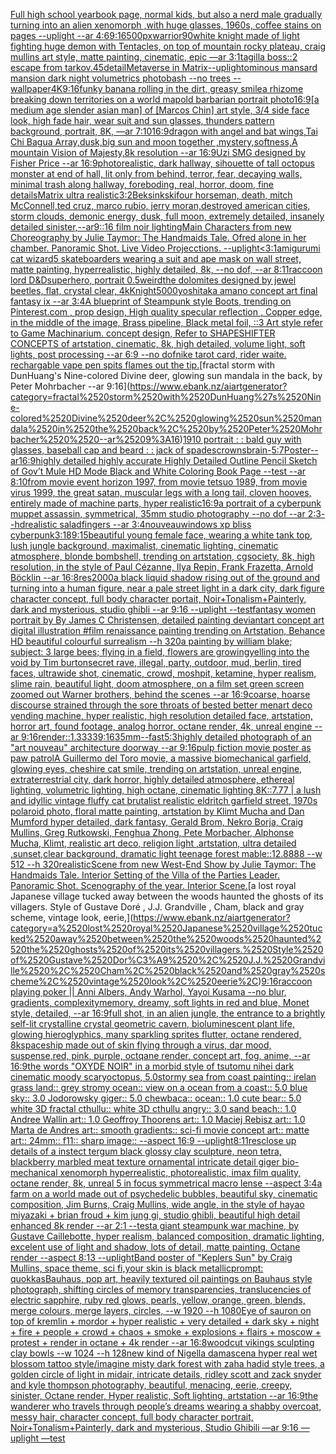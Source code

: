 [Full high school yearbook page, normal kids, but also a nerd male gradually turning into an alien xenomorph ,with huge glasses, 1960s, coffee stains on pages --uplight --ar 4:6](https://www.ebank.nz/aiartgenerator?category=Full%2520high%2520school%2520yearbook%2520page%2C%2520normal%2520kids%2C%2520but%2520also%2520a%2520nerd%2520male%2520gradually%2520turning%2520into%2520an%2520alien%2520xenomorph%2520%2Cwith%2520huge%2520glasses%2C%25201960s%2C%2520coffee%2520stains%2520on%2520pages%2520--uplight%2520--ar%25204%3A6)[9:16](https://www.ebank.nz/aiartgenerator?category=9%3A16)[500px](https://www.ebank.nz/aiartgenerator?category=500px)[warrior](https://www.ebank.nz/aiartgenerator?category=warrior)[90](https://www.ebank.nz/aiartgenerator?category=90)[white knight made of light fighting huge demon with Tentacles, on top of mountain rocky plateau, craig mullins art style, matte painting, cinematic, epic —ar 3:1](https://www.ebank.nz/aiartgenerator?category=white%2520knight%2520made%2520of%2520light%2520fighting%2520huge%2520demon%2520with%2520Tentacles%2C%2520on%2520top%2520of%2520mountain%2520rocky%2520plateau%2C%2520craig%2520mullins%2520art%2520style%2C%2520matte%2520painting%2C%2520cinematic%2C%2520epic%2520%E2%80%94ar%25203%3A1)[tagilla boss::2 escape from tarkov](https://www.ebank.nz/aiartgenerator?category=tagilla%2520boss%3A%3A2%2520escape%2520from%2520tarkov)[.45](https://www.ebank.nz/aiartgenerator?category=.45)[detail](https://www.ebank.nz/aiartgenerator?category=detail)[Metaverse in Matrix](https://www.ebank.nz/aiartgenerator?category=Metaverse%2520in%2520Matrix)[--uplight](https://www.ebank.nz/aiartgenerator?category=--uplight)[ominous mansard mansion dark night volumetrics photobash --no trees --wallpaper](https://www.ebank.nz/aiartgenerator?category=ominous%2520mansard%2520mansion%2520dark%2520night%2520volumetrics%2520photobash%2520--no%2520trees%2520--wallpaper)[4K](https://www.ebank.nz/aiartgenerator?category=4K)[9:16](https://www.ebank.nz/aiartgenerator?category=9%3A16)[funky banana rolling in the dirt, greasy smile](https://www.ebank.nz/aiartgenerator?category=funky%2520banana%2520rolling%2520in%2520the%2520dirt%2C%2520greasy%2520smile)[a rhizome breaking down territories on a world map](https://www.ebank.nz/aiartgenerator?category=a%2520rhizome%2520breaking%2520down%2520territories%2520on%2520a%2520world%2520map)[old barbarian portrait photo](https://www.ebank.nz/aiartgenerator?category=old%2520barbarian%2520portrait%2520photo)[16:9](https://www.ebank.nz/aiartgenerator?category=16%3A9)[[a medium age slender asian man] of [Marcos Chin] art style, 3/4 side face look, high fade hair, wear suit and sun glasses, thunders pattern background, portrait, 8K,  —ar 7:10](https://www.ebank.nz/aiartgenerator?category=%5Ba%2520medium%2520age%2520slender%2520asian%2520man%5D%2520of%2520%5BMarcos%2520Chin%5D%2520art%2520style%2C%25203/4%2520side%2520face%2520look%2C%2520high%2520fade%2520hair%2C%2520wear%2520suit%2520and%2520sun%2520glasses%2C%2520thunders%2520pattern%2520background%2C%2520portrait%2C%25208K%2C%2520%2520%E2%80%94ar%25207%3A10)[16:9](https://www.ebank.nz/aiartgenerator?category=16%3A9)[dragon with angel and bat wings,Tai Chi Bagua Array,dusk,big sun and moon together ,mystery,softness,A mountain Vision of Majesty,8k resolution --ar 16:9](https://www.ebank.nz/aiartgenerator?category=dragon%2520with%2520angel%2520and%2520bat%2520wings%2CTai%2520Chi%2520Bagua%2520Array%2Cdusk%2Cbig%2520sun%2520and%2520moon%2520together%2520%2Cmystery%2Csoftness%2CA%2520mountain%2520Vision%2520of%2520Majesty%2C8k%2520resolution%2520--ar%252016%3A9)[Uzi SMG designed by Fisher Price --ar 16:9](https://www.ebank.nz/aiartgenerator?category=Uzi%2520SMG%2520designed%2520by%2520Fisher%2520Price%2520--ar%252016%3A9)[photorealistic, dark hallway, sihouette of tall octopus monster at end of hall, lit only from behind, terror, fear, decaying walls, minimal trash along hallway, foreboding, real, horror, doom, fine details](https://www.ebank.nz/aiartgenerator?category=photorealistic%2C%2520dark%2520hallway%2C%2520sihouette%2520of%2520tall%2520octopus%2520monster%2520at%2520end%2520of%2520hall%2C%2520lit%2520only%2520from%2520behind%2C%2520terror%2C%2520fear%2C%2520decaying%2520walls%2C%2520minimal%2520trash%2520along%2520hallway%2C%2520foreboding%2C%2520real%2C%2520horror%2C%2520doom%2C%2520fine%2520details)[Matrix ultra realistic](https://www.ebank.nz/aiartgenerator?category=Matrix%2520ultra%2520realistic)[3:2](https://www.ebank.nz/aiartgenerator?category=3%3A2)[Beksinkski](https://www.ebank.nz/aiartgenerator?category=Beksinkski)[four horseman, death, mitch McConnell,ted cruz, marco rubio, jerry moran,destroyed american cities, storm clouds, demonic energy,   dusk,  full moon, extremely detailed, insanely detailed  sinister,--ar9::16 film  noir  lighting](https://www.ebank.nz/aiartgenerator?category=four%2520horseman%2C%2520death%2C%2520mitch%2520McConnell%2Cted%2520cruz%2C%2520marco%2520rubio%2C%2520jerry%2520moran%2Cdestroyed%2520american%2520cities%2C%2520storm%2520clouds%2C%2520demonic%2520energy%2C%2520%2520%2520dusk%2C%2520%2520full%2520moon%2C%2520extremely%2520detailed%2C%2520insanely%2520detailed%2520%2520sinister%2C--ar9%3A%3A16%2520film%2520%2520noir%2520%2520lighting)[Main Characters from new Choreography by Julie Taymor: The Handmaids Tale. Ofred alone in her chamber. Panoramic Shot. Live Video Projecctions. --uplight](https://www.ebank.nz/aiartgenerator?category=Main%2520Characters%2520from%2520new%2520Choreography%2520by%2520Julie%2520Taymor%3A%2520The%2520Handmaids%2520Tale.%2520Ofred%2520alone%2520in%2520her%2520chamber.%2520Panoramic%2520Shot.%2520Live%2520Video%2520Projecctions.%2520--uplight)[<3:1](https://www.ebank.nz/aiartgenerator?category=%3C3%3A1)[amigurumi cat wizard](https://www.ebank.nz/aiartgenerator?category=amigurumi%2520cat%2520wizard)[5 skateboarders wearing a suit and ape mask on wall street, matte painting, hyperrealistic, highly detailed, 8k, --no dof, --ar 8:11](https://www.ebank.nz/aiartgenerator?category=5%2520skateboarders%2520wearing%2520a%2520suit%2520and%2520ape%2520mask%2520on%2520wall%2520street%2C%2520matte%2520painting%2C%2520hyperrealistic%2C%2520highly%2520detailed%2C%25208k%2C%2520--no%2520dof%2C%2520--ar%25208%3A11)[raccoon lord D&D](https://www.ebank.nz/aiartgenerator?category=raccoon%2520lord%2520D%26D)[superhero, portrait 0.5](https://www.ebank.nz/aiartgenerator?category=superhero%2C%2520portrait%25200.5)[weird](https://www.ebank.nz/aiartgenerator?category=weird)[the dolomites designed by jewel beetles, flat, crystal clear, 4k](https://www.ebank.nz/aiartgenerator?category=the%2520dolomites%2520designed%2520by%2520jewel%2520beetles%2C%2520flat%2C%2520crystal%2520clear%2C%25204k)[Knight](https://www.ebank.nz/aiartgenerator?category=Knight)[5000](https://www.ebank.nz/aiartgenerator?category=5000)[yoshitaka amano concept art final fantasy ix --ar 3:4](https://www.ebank.nz/aiartgenerator?category=yoshitaka%2520amano%2520concept%2520art%2520final%2520fantasy%2520ix%2520--ar%25203%3A4)[A blueprint of Steampunk style Boots,    trending on Pinterest.com  , prop design, High quality specular reflection , Copper  edge, in the middle of the image, Brass pipeline,  Black metal foil,  ::3  Art style refer to Game Machinarium.  concept design, Refer to SHAPESHIFTER CONCEPTS  of artstation, cinematic,  8k, high detailed,  volume light,  soft lights,  post processing    --ar 6:9   --no dof](https://www.ebank.nz/aiartgenerator?category=A%2520blueprint%2520of%2520Steampunk%2520style%2520Boots%2C%2520%2520%2520%2520trending%2520on%2520Pinterest.com%2520%2520%2C%2520prop%2520design%2C%2520High%2520quality%2520specular%2520reflection%2520%2C%2520Copper%2520%2520edge%2C%2520in%2520the%2520middle%2520of%2520the%2520image%2C%2520Brass%2520pipeline%2C%2520%2520Black%2520metal%2520foil%2C%2520%2520%3A%3A3%2520%2520Art%2520style%2520refer%2520to%2520Game%2520Machinarium.%2520%2520concept%2520design%2C%2520Refer%2520to%2520SHAPESHIFTER%2520CONCEPTS%2520%2520of%2520artstation%2C%2520cinematic%2C%2520%25208k%2C%2520high%2520detailed%2C%2520%2520volume%2520light%2C%2520%2520soft%2520lights%2C%2520%2520post%2520processing%2520%2520%2520%2520--ar%25206%3A9%2520%2520%2520--no%2520dof)[nike tarot card, rider waite. rechargable vape pen spits flames out the tip.](https://www.ebank.nz/aiartgenerator?category=nike%2520tarot%2520card%2C%2520rider%2520waite.%2520rechargable%2520vape%2520pen%2520spits%2520flames%2520out%2520the%2520tip.)[fractal storm with DunHuang's Nine-colored Divine deer, glowing sun mandala in the back, by Peter Mohrbacher  --ar 9:16](https://www.ebank.nz/aiartgenerator?category=fractal%2520storm%2520with%2520DunHuang%27s%2520Nine-colored%2520Divine%2520deer%2C%2520glowing%2520sun%2520mandala%2520in%2520the%2520back%2C%2520by%2520Peter%2520Mohrbacher%2520%2520--ar%25209%3A16)[1910 portrait : :  bald guy with glasses, baseball cap and beard : : jack of spades](https://www.ebank.nz/aiartgenerator?category=1910%2520portrait%2520%3A%2520%3A%2520%2520bald%2520guy%2520with%2520glasses%2C%2520baseball%2520cap%2520and%2520beard%2520%3A%2520%3A%2520jack%2520of%2520spades)[crowns](https://www.ebank.nz/aiartgenerator?category=crowns)[brain](https://www.ebank.nz/aiartgenerator?category=brain)[-](https://www.ebank.nz/aiartgenerator?category=-)[5:7](https://www.ebank.nz/aiartgenerator?category=5%3A7)[Poster--ar16:9](https://www.ebank.nz/aiartgenerator?category=Poster--ar16%3A9)[highly detailed highly accurate Highly Detailed Outline Pencil Sketch of Gov’t Mule HD Mode Black and White Coloring Book Page  --test --ar 8:10](https://www.ebank.nz/aiartgenerator?category=highly%2520detailed%2520highly%2520accurate%2520Highly%2520Detailed%2520Outline%2520Pencil%2520Sketch%2520of%2520Gov%E2%80%99t%2520Mule%2520HD%2520Mode%2520Black%2520and%2520White%2520Coloring%2520Book%2520Page%2520%2520--test%2520--ar%25208%3A10)[from movie event horizon 1997, from movie tetsuo 1989, from movie virus 1999, the great satan, muscular legs with a long tail, cloven hooves, entirely made of machine parts, hyper realistic](https://www.ebank.nz/aiartgenerator?category=from%2520movie%2520event%2520horizon%25201997%2C%2520from%2520movie%2520tetsuo%25201989%2C%2520from%2520movie%2520virus%25201999%2C%2520the%2520great%2520satan%2C%2520muscular%2520legs%2520with%2520a%2520long%2520tail%2C%2520cloven%2520hooves%2C%2520entirely%2520made%2520of%2520machine%2520parts%2C%2520hyper%2520realistic)[16:9](https://www.ebank.nz/aiartgenerator?category=16%3A9)[a portrait of a cyberpunk muppet assassin, symmetrical, 35mm studio photography --no dof --ar 2:3](https://www.ebank.nz/aiartgenerator?category=a%2520portrait%2520of%2520a%2520cyberpunk%2520muppet%2520assassin%2C%2520symmetrical%2C%252035mm%2520studio%2520photography%2520--no%2520dof%2520--ar%25202%3A3)[--hd](https://www.ebank.nz/aiartgenerator?category=--hd)[realistic saladfingers --ar 3:4](https://www.ebank.nz/aiartgenerator?category=realistic%2520saladfingers%2520--ar%25203%3A4)[nouveau](https://www.ebank.nz/aiartgenerator?category=nouveau)[windows xp bliss cyberpunk](https://www.ebank.nz/aiartgenerator?category=windows%2520xp%2520bliss%2520cyberpunk)[3:1](https://www.ebank.nz/aiartgenerator?category=3%3A1)[8](https://www.ebank.nz/aiartgenerator?category=8)[9:15](https://www.ebank.nz/aiartgenerator?category=9%3A15)[beautiful young female face, wearing a white tank top, lush jungle background, maximalist, cinematic lighting, cinematic atmosphere, blonde bombshell, trending on artstation, cgsociety, 8k, high resolution, in the style of Paul Cézanne, Ilya Repin, Frank Frazetta, Arnold Böcklin --ar 16:8](https://www.ebank.nz/aiartgenerator?category=beautiful%2520young%2520female%2520face%2C%2520wearing%2520a%2520white%2520tank%2520top%2C%2520lush%2520jungle%2520background%2C%2520maximalist%2C%2520cinematic%2520lighting%2C%2520cinematic%2520atmosphere%2C%2520blonde%2520bombshell%2C%2520trending%2520on%2520artstation%2C%2520cgsociety%2C%25208k%2C%2520high%2520resolution%2C%2520in%2520the%2520style%2520of%2520Paul%2520C%C3%A9zanne%2C%2520Ilya%2520Repin%2C%2520Frank%2520Frazetta%2C%2520Arnold%2520B%C3%B6cklin%2520--ar%252016%3A8)[res](https://www.ebank.nz/aiartgenerator?category=res)[2000](https://www.ebank.nz/aiartgenerator?category=2000)[a black liquid shadow rising out of the ground and turning into a human figure, near a pale street light in a dark city, dark figure character concept, full body character portait, Noir+Tonalism+Painterly, dark and mysterious, studio ghibli --ar 9:16 --uplight --test](https://www.ebank.nz/aiartgenerator?category=a%2520black%2520liquid%2520shadow%2520rising%2520out%2520of%2520the%2520ground%2520and%2520turning%2520into%2520a%2520human%2520figure%2C%2520near%2520a%2520pale%2520street%2520light%2520in%2520a%2520dark%2520city%2C%2520dark%2520figure%2520character%2520concept%2C%2520full%2520body%2520character%2520portait%2C%2520Noir%2BTonalism%2BPainterly%2C%2520dark%2520and%2520mysterious%2C%2520studio%2520ghibli%2520--ar%25209%3A16%2520--uplight%2520--test)[fantasy women portrait by By James C Christensen, detailed painting deviantart concept art digital illustration #film renaissance painting trending on Artstation, Behance HD beautiful colourful surrealism --h 320](https://www.ebank.nz/aiartgenerator?category=fantasy%2520women%2520portrait%2520by%2520By%2520James%2520C%2520Christensen%2C%2520detailed%2520painting%2520deviantart%2520concept%2520art%2520digital%2520illustration%2520%23film%2520renaissance%2520painting%2520trending%2520on%2520Artstation%2C%2520Behance%2520HD%2520beautiful%2520colourful%2520surrealism%2520--h%2520320)[a painting by william blake; subject: 3 large bees; flying in a field, flowers are growing](https://www.ebank.nz/aiartgenerator?category=a%2520painting%2520by%2520william%2520blake%3B%2520subject%3A%25203%2520large%2520bees%3B%2520flying%2520in%2520a%2520field%2C%2520flowers%2520are%2520growing)[yelling into the void by Tim burton](https://www.ebank.nz/aiartgenerator?category=yelling%2520into%2520the%2520void%2520by%2520Tim%2520burton)[secret rave, illegal, party, outdoor, mud, berlin, tired faces, ultrawide shot, cinematic, crowd, moshpit, ketamine, hyper realism, slime rain, beautiful light, doom atmosphere, on  a film set green screen zoomed out Warner brothers, behind the scenes --ar 16:9](https://www.ebank.nz/aiartgenerator?category=secret%2520rave%2C%2520illegal%2C%2520party%2C%2520outdoor%2C%2520mud%2C%2520berlin%2C%2520tired%2520faces%2C%2520ultrawide%2520shot%2C%2520cinematic%2C%2520crowd%2C%2520moshpit%2C%2520ketamine%2C%2520hyper%2520realism%2C%2520slime%2520rain%2C%2520beautiful%2520light%2C%2520doom%2520atmosphere%2C%2520on%2520%2520a%2520film%2520set%2520green%2520screen%2520zoomed%2520out%2520Warner%2520brothers%2C%2520behind%2520the%2520scenes%2520--ar%252016%3A9)[coarse, hoarse discourse  strained through the sore throats of bested better men](https://www.ebank.nz/aiartgenerator?category=coarse%2C%2520hoarse%2520discourse%2520%2520strained%2520through%2520the%2520sore%2520throats%2520of%2520bested%2520better%2520men)[art deco vending machine, hyper realistic, high resolution detailed face, artstation, horror art, found footage, analog horror, octane render, 4k, unreal engine --ar 9:16](https://www.ebank.nz/aiartgenerator?category=art%2520deco%2520vending%2520machine%2C%2520hyper%2520realistic%2C%2520high%2520resolution%2520detailed%2520face%2C%2520artstation%2C%2520horror%2520art%2C%2520found%2520footage%2C%2520analog%2520horror%2C%2520octane%2520render%2C%25204k%2C%2520unreal%2520engine%2520--ar%25209%3A16)[render::1.3333](https://www.ebank.nz/aiartgenerator?category=render%3A%3A1.3333)[9:16](https://www.ebank.nz/aiartgenerator?category=9%3A16)[35mm](https://www.ebank.nz/aiartgenerator?category=35mm)[--fast](https://www.ebank.nz/aiartgenerator?category=--fast)[5:3](https://www.ebank.nz/aiartgenerator?category=5%3A3)[highly detailed photograph of an "art nouveau" architecture doorway --ar 9:16](https://www.ebank.nz/aiartgenerator?category=highly%2520detailed%2520photograph%2520of%2520an%2520%22art%2520nouveau%22%2520architecture%2520doorway%2520--ar%25209%3A16)[pulp fiction movie poster as paw patrol](https://www.ebank.nz/aiartgenerator?category=pulp%2520fiction%2520movie%2520poster%2520as%2520paw%2520patrol)[A Guillermo del Toro movie, a massive biomechanical garfield, glowing eyes, cheshire cat smile, trending on artstation, unreal engine, extraterrestrial city, dark horror, highly detailed atmosphere, ethereal lighting, volumetric lighting, high octane, cinematic lighting 8K::7.77 | a lush and idyllic vintage fluffy cat brutalist realistic eldritch garfield street, 1970s polaroid photo, floral matte painting, artstation by Klimt Mucha and Dan Mumford hyper detailed, dark fantasy, Gerald Brom, Nekro Borja, Craig Mullins, Greg Rutkowski, Fenghua Zhong, Pete Morbacher, Alphonse Mucha, Klimt, realistic art deco, religion light ,artstation, ultra detailed ,sunset,clear background, dramatic light teenage forest mable::12.8888 --w 512 --h 320](https://www.ebank.nz/aiartgenerator?category=A%2520Guillermo%2520del%2520Toro%2520movie%2C%2520a%2520massive%2520biomechanical%2520garfield%2C%2520glowing%2520eyes%2C%2520cheshire%2520cat%2520smile%2C%2520trending%2520on%2520artstation%2C%2520unreal%2520engine%2C%2520extraterrestrial%2520city%2C%2520dark%2520horror%2C%2520highly%2520detailed%2520atmosphere%2C%2520ethereal%2520lighting%2C%2520volumetric%2520lighting%2C%2520high%2520octane%2C%2520cinematic%2520lighting%25208K%3A%3A7.77%2520%7C%2520a%2520lush%2520and%2520idyllic%2520vintage%2520fluffy%2520cat%2520brutalist%2520realistic%2520eldritch%2520garfield%2520street%2C%25201970s%2520polaroid%2520photo%2C%2520floral%2520matte%2520painting%2C%2520artstation%2520by%2520Klimt%2520Mucha%2520and%2520Dan%2520Mumford%2520hyper%2520detailed%2C%2520dark%2520fantasy%2C%2520Gerald%2520Brom%2C%2520Nekro%2520Borja%2C%2520Craig%2520Mullins%2C%2520Greg%2520Rutkowski%2C%2520Fenghua%2520Zhong%2C%2520Pete%2520Morbacher%2C%2520Alphonse%2520Mucha%2C%2520Klimt%2C%2520realistic%2520art%2520deco%2C%2520religion%2520light%2520%2Cartstation%2C%2520ultra%2520detailed%2520%2Csunset%2Cclear%2520background%2C%2520dramatic%2520light%2520teenage%2520forest%2520mable%3A%3A12.8888%2520--w%2520512%2520--h%2520320)[realistic](https://www.ebank.nz/aiartgenerator?category=realistic)[Scene from new West-End Show by Julie Taymor: The Handmaids Tale. Interior Setting of the Villa of the Parties Leader. Panoramic Shot. Scenography of the year. Interior Scene.](https://www.ebank.nz/aiartgenerator?category=Scene%2520from%2520new%2520West-End%2520Show%2520by%2520Julie%2520Taymor%3A%2520The%2520Handmaids%2520Tale.%2520Interior%2520Setting%2520of%2520the%2520Villa%2520of%2520the%2520Parties%2520Leader.%2520Panoramic%2520Shot.%2520Scenography%2520of%2520the%2520year.%2520Interior%2520Scene.)[a lost royal Japanese village tucked away between the woods haunted the ghosts of its villagers. Style of Gustave Doré , J.J. Grandville , Cham, black and gray scheme, vintage look, eerie,](https://www.ebank.nz/aiartgenerator?category=a%2520lost%2520royal%2520Japanese%2520village%2520tucked%2520away%2520between%2520the%2520woods%2520haunted%2520the%2520ghosts%2520of%2520its%2520villagers.%2520Style%2520of%2520Gustave%2520Dor%C3%A9%2520%2C%2520J.J.%2520Grandville%2520%2C%2520Cham%2C%2520black%2520and%2520gray%2520scheme%2C%2520vintage%2520look%2C%2520eerie%2C)[9:16](https://www.ebank.nz/aiartgenerator?category=9%3A16)[raccoon playing poker || Anni Albers, Andy Warhol, Yayoi Kusama --no blur, gradients, complexity](https://www.ebank.nz/aiartgenerator?category=raccoon%2520playing%2520poker%2520%7C%7C%2520Anni%2520Albers%2C%2520Andy%2520Warhol%2C%2520Yayoi%2520Kusama%2520--no%2520blur%2C%2520gradients%2C%2520complexity)[memory, dreamy, soft lights in red and blue, Monet style, detailed, --ar 16:9](https://www.ebank.nz/aiartgenerator?category=memory%2C%2520dreamy%2C%2520soft%2520lights%2520in%2520red%2520and%2520blue%2C%2520Monet%2520style%2C%2520detailed%2C%2520--ar%252016%3A9)[full shot, in an alien jungle, the entrance to a brightly self-lit crystalline crystal geometric cavern, bioluminescent plant life, glowing hieroglyphics, many sparkling sprites flutter, octane rendered, 8k](https://www.ebank.nz/aiartgenerator?category=full%2520shot%2C%2520in%2520an%2520alien%2520jungle%2C%2520the%2520entrance%2520to%2520a%2520brightly%2520self-lit%2520crystalline%2520crystal%2520geometric%2520cavern%2C%2520bioluminescent%2520plant%2520life%2C%2520glowing%2520hieroglyphics%2C%2520many%2520sparkling%2520sprites%2520flutter%2C%2520octane%2520rendered%2C%25208k)[spaceship made out of skin flying through a virus, dar mood, suspense,red, pink, purple, octqane render, concept art, fog, anime, --ar 16:9](https://www.ebank.nz/aiartgenerator?category=spaceship%2520made%2520out%2520of%2520skin%2520flying%2520through%2520a%2520virus%2C%2520dar%2520mood%2C%2520suspense%2Cred%2C%2520pink%2C%2520purple%2C%2520octqane%2520render%2C%2520concept%2520art%2C%2520fog%2C%2520anime%2C%2520--ar%252016%3A9)[the words "OXYDE NOIR" in a morbid style of tsutomu nihei dark cinematic moody scary](https://www.ebank.nz/aiartgenerator?category=the%2520words%2520%22OXYDE%2520NOIR%22%2520in%2520a%2520morbid%2520style%2520of%2520tsutomu%2520nihei%2520dark%2520cinematic%2520moody%2520scary)[octopus, 5.0stormy sea from coast painting:: irelan grass land:: grey stromy ocean:: view on a ocean from a coast:: 5.0 blue sky:: 3.0 Jodorowsky giger:: 5.0 chewbaca:: ocean:: 1.0 cute bear:: 5.0 white 3D fractal cthullu:: white 3D cthullu angry:: 3.0 sand beach:: 1.0 Andree Wallin art:: 1.0 Geoffroy Thoorens art:: 1.0 Maciej Rebisz art:: 1.0 Marta de Andres art:: smooth gradients:: sci-fi movie concept art:: matte art:: 24mm:: f11:: sharp image:: --aspect 16:9 --uplight](https://www.ebank.nz/aiartgenerator?category=octopus%2C%25205.0stormy%2520sea%2520from%2520coast%2520painting%3A%3A%2520irelan%2520grass%2520land%3A%3A%2520grey%2520stromy%2520ocean%3A%3A%2520view%2520on%2520a%2520ocean%2520from%2520a%2520coast%3A%3A%25205.0%2520blue%2520sky%3A%3A%25203.0%2520Jodorowsky%2520giger%3A%3A%25205.0%2520chewbaca%3A%3A%2520ocean%3A%3A%25201.0%2520cute%2520bear%3A%3A%25205.0%2520white%25203D%2520fractal%2520cthullu%3A%3A%2520white%25203D%2520cthullu%2520angry%3A%3A%25203.0%2520sand%2520beach%3A%3A%25201.0%2520Andree%2520Wallin%2520art%3A%3A%25201.0%2520Geoffroy%2520Thoorens%2520art%3A%3A%25201.0%2520Maciej%2520Rebisz%2520art%3A%3A%25201.0%2520Marta%2520de%2520Andres%2520art%3A%3A%2520smooth%2520gradients%3A%3A%2520sci-fi%2520movie%2520concept%2520art%3A%3A%2520matte%2520art%3A%3A%252024mm%3A%3A%2520f11%3A%3A%2520sharp%2520image%3A%3A%2520--aspect%252016%3A9%2520--uplight)[8:11](https://www.ebank.nz/aiartgenerator?category=8%3A11)[res](https://www.ebank.nz/aiartgenerator?category=res)[close up details of a instect tergum black glossy clay sculpture, neon tetra, blackberry marbled meat texture ornamental intricate detail giger bio-mechanical xenomorph hyperrealistic, photorealistic, imax film quality, octane render, 8k, unreal 5 in focus symmetrical macro lense --aspect 3:4](https://www.ebank.nz/aiartgenerator?category=close%2520up%2520details%2520of%2520a%2520instect%2520tergum%2520black%2520glossy%2520clay%2520sculpture%2C%2520neon%2520tetra%2C%2520blackberry%2520marbled%2520meat%2520texture%2520ornamental%2520intricate%2520detail%2520giger%2520bio-mechanical%2520xenomorph%2520hyperrealistic%2C%2520photorealistic%2C%2520imax%2520film%2520quality%2C%2520octane%2520render%2C%25208k%2C%2520unreal%25205%2520in%2520focus%2520symmetrical%2520macro%2520lense%2520--aspect%25203%3A4)[a farm on a world made out of psychedelic bubbles, beautiful sky, cinematic composition, Jim Burns, Craig Mullins, wide angle, in the style of hayao miyazaki + brian froud + kim jung gi, studio ghibli, beautiful high detail enhanced 8k render --ar 2:1 --test](https://www.ebank.nz/aiartgenerator?category=a%2520farm%2520on%2520a%2520world%2520made%2520out%2520of%2520psychedelic%2520bubbles%2C%2520beautiful%2520sky%2C%2520cinematic%2520composition%2C%2520Jim%2520Burns%2C%2520Craig%2520Mullins%2C%2520wide%2520angle%2C%2520in%2520the%2520style%2520of%2520hayao%2520miyazaki%2520%2B%2520brian%2520froud%2520%2B%2520kim%2520jung%2520gi%2C%2520studio%2520ghibli%2C%2520beautiful%2520high%2520detail%2520enhanced%25208k%2520render%2520--ar%25202%3A1%2520--test)[a giant steampunk war machine, by Gustave Caillebotte, hyper realism, balanced composition, dramatic lighting, excelent use of light and shadow, lots of detail, matte painting, Octane render --aspect 8:13 --uplight](https://www.ebank.nz/aiartgenerator?category=a%2520giant%2520steampunk%2520war%2520machine%2C%2520by%2520Gustave%2520Caillebotte%2C%2520hyper%2520realism%2C%2520balanced%2520composition%2C%2520dramatic%2520lighting%2C%2520excelent%2520use%2520of%2520light%2520and%2520shadow%2C%2520lots%2520of%2520detail%2C%2520matte%2520painting%2C%2520Octane%2520render%2520--aspect%25208%3A13%2520--uplight)[Band poster of "Keplers Sun" by Craig Mullins, space theme, sci fi,](https://www.ebank.nz/aiartgenerator?category=Band%2520poster%2520of%2520%22Keplers%2520Sun%22%2520by%2520Craig%2520Mullins%2C%2520space%2520theme%2C%2520sci%2520fi%2C)[your skin is black metallic](https://www.ebank.nz/aiartgenerator?category=your%2520skin%2520is%2520black%2520metallic)[prompt: quokkas](https://www.ebank.nz/aiartgenerator?category=prompt%3A%2520quokkas)[Bauhaus, pop art, heavily textured oil paintings on Bauhaus style photograph, shifting circles of memory transparencies, translucencies of electric sapphire, ruby red glows, pearls, yellow, orange, green, blends, merge colours, merge layers, circles, --w 1920 --h 1080](https://www.ebank.nz/aiartgenerator?category=Bauhaus%2C%2520pop%2520art%2C%2520heavily%2520textured%2520oil%2520paintings%2520on%2520Bauhaus%2520style%2520photograph%2C%2520shifting%2520circles%2520of%2520memory%2520transparencies%2C%2520translucencies%2520of%2520electric%2520sapphire%2C%2520ruby%2520red%2520glows%2C%2520pearls%2C%2520yellow%2C%2520orange%2C%2520green%2C%2520blends%2C%2520merge%2520colours%2C%2520merge%2520layers%2C%2520circles%2C%2520--w%25201920%2520--h%25201080)[Eye of sauron on top of kremlin + mordor +  hyper realistic + very detailed + dark sky + night + fire + people + crowd + chaos + smoke + explosions + flairs + moscow + protest + render in octane + 4k render --ar 16:8](https://www.ebank.nz/aiartgenerator?category=Eye%2520of%2520sauron%2520on%2520top%2520of%2520kremlin%2520%2B%2520mordor%2520%2B%2520%2520hyper%2520realistic%2520%2B%2520very%2520detailed%2520%2B%2520dark%2520sky%2520%2B%2520night%2520%2B%2520fire%2520%2B%2520people%2520%2B%2520crowd%2520%2B%2520chaos%2520%2B%2520smoke%2520%2B%2520explosions%2520%2B%2520flairs%2520%2B%2520moscow%2520%2B%2520protest%2520%2B%2520render%2520in%2520octane%2520%2B%25204k%2520render%2520--ar%252016%3A8)[woodcut vikings sculpting clay bowls --w 1024 --h 128](https://www.ebank.nz/aiartgenerator?category=woodcut%2520vikings%2520sculpting%2520clay%2520bowls%2520--w%25201024%2520--h%2520128)[new kind of Nigella damascena hyper real wet blossom tattoo style](https://www.ebank.nz/aiartgenerator?category=new%2520kind%2520of%2520Nigella%2520damascena%2520hyper%2520real%2520wet%2520blossom%2520tattoo%2520style)[/imagine misty dark forest with zaha hadid style trees, a golden circle of light in midair, intricate details, ridley scott and zack snyder and kyle thompson photography, beautiful, menacing, eerie, creepy, sinister, Octane render, Hyper realistic, Soft lighting, artstation --ar 16:9](https://www.ebank.nz/aiartgenerator?category=/imagine%2520misty%2520dark%2520forest%2520with%2520zaha%2520hadid%2520style%2520trees%2C%2520a%2520golden%2520circle%2520of%2520light%2520in%2520midair%2C%2520intricate%2520details%2C%2520ridley%2520scott%2520and%2520zack%2520snyder%2520and%2520kyle%2520thompson%2520photography%2C%2520beautiful%2C%2520menacing%2C%2520eerie%2C%2520creepy%2C%2520sinister%2C%2520Octane%2520render%2C%2520Hyper%2520realistic%2C%2520Soft%2520lighting%2C%2520artstation%2520--ar%252016%3A9)[the wanderer who travels through people’s dreams wearing a shabby overcoat, messy hair, character concept, full body character portrait, Noir+Tonalism+Painterly, dark and mysterious, Studio Ghibili —ar 9:16 —uplight —test](https://www.ebank.nz/aiartgenerator?category=the%2520wanderer%2520who%2520travels%2520through%2520people%E2%80%99s%2520dreams%2520wearing%2520a%2520shabby%2520overcoat%2C%2520messy%2520hair%2C%2520character%2520concept%2C%2520full%2520body%2520character%2520portrait%2C%2520Noir%2BTonalism%2BPainterly%2C%2520dark%2520and%2520mysterious%2C%2520Studio%2520Ghibili%2520%E2%80%94ar%25209%3A16%2520%E2%80%94uplight%2520%E2%80%94test)